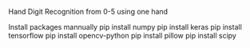 Hand Digit Recognition from 0-5 using one hand

Install packages mannually
pip install numpy
pip install keras
pip install tensorflow
pip install opencv-python
pip install pillow
pip install scipy